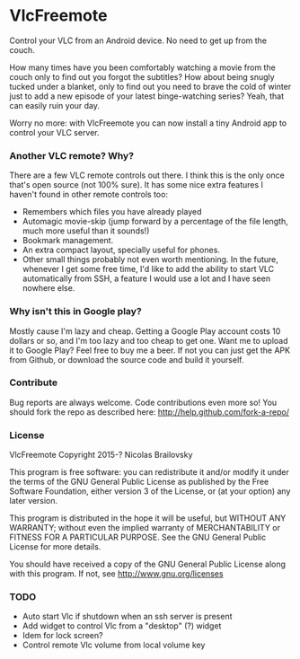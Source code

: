 # VlcFreemote
Control your VLC from an Android device. No need to get up from the couch.

How many times have you been comfortably watching a movie from the couch only to find out you forgot the subtitles? How about being snugly tucked under a blanket, only to find out you need to brave the cold of winter just to add a new episode of your latest binge-watching series? Yeah, that can easily ruin your day.

Worry no more: with VlcFreemote you can now install a tiny Android app to control your VLC server.

### Another VLC remote? Why?

There are a few VLC remote controls out there. I think this is the only once that's open source (not 100% sure). It has some nice extra features I haven't found in other remote controls too: 
* Remembers which files you have already played
* Automagic movie-skip (jump forward by a percentage of the file length, much more useful than it sounds!)
* Bookmark management.
* An extra compact layout, specially useful for phones.
* Other small things probably not even worth mentioning.
In the future, whenever I get some free time, I'd like to add the ability to start VLC automatically from SSH, a feature I would use a lot and I have seen nowhere else.
 
### Why isn't this in Google play?
 Mostly cause I'm lazy and cheap. Getting a Google Play account costs 10 dollars or so, and I'm too lazy and too cheap to get one. Want me to upload it to Google Play? Feel free to buy me a beer. If not you can just get the APK from Github, or download the source code and build it yourself.

### Contribute
Bug reports are always welcome. Code contributions even more so!
You should fork the repo as described here: http://help.github.com/fork-a-repo/

### License

VlcFreemote Copyright 2015-? Nicolas Brailovsky

This program is free software: you can redistribute it and/or modify it under the terms of the GNU General Public License as published by the Free Software Foundation, either version 3 of the License, or (at your option) any later version.

This program is distributed in the hope it will be useful, but WITHOUT ANY WARRANTY; without even the implied warranty of MERCHANTABILITY or FITNESS FOR A PARTICULAR PURPOSE. See the GNU General Public License for more details.

You should have received a copy of the GNU General Public License along with this program. If not, see http://www.gnu.org/licenses

### TODO
* Auto start Vlc if shutdown when an ssh server is present
* Add widget to control Vlc from a "desktop" (?) widget
* Idem for lock screen?
* Control remote Vlc volume from local volume key

